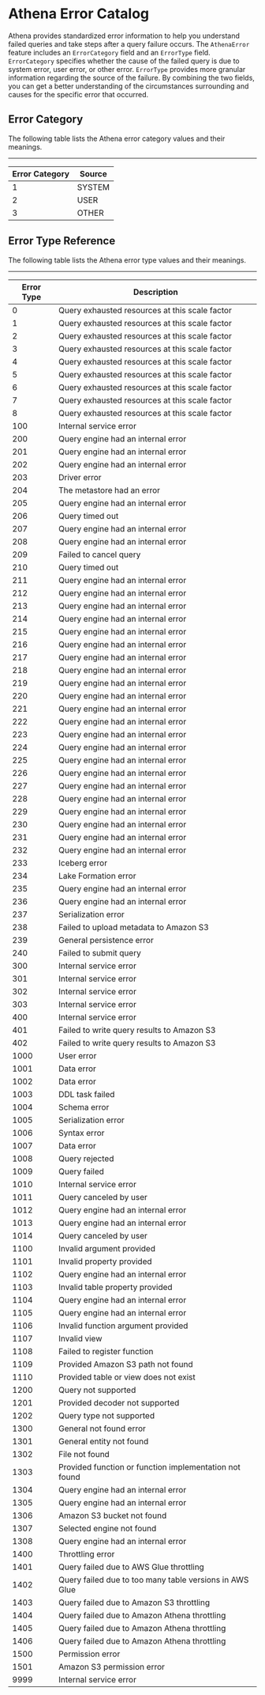 # Athena Error Catalog<a name="error-reference"></a>

Athena provides standardized error information to help you understand failed queries and take steps after a query failure occurs\. The `AthenaError` feature includes an `ErrorCategory` field and an `ErrorType` field\. `ErrorCategory` specifies whether the cause of the failed query is due to system error, user error, or other error\. `ErrorType` provides more granular information regarding the source of the failure\. By combining the two fields, you can get a better understanding of the circumstances surrounding and causes for the specific error that occurred\.

## Error Category<a name="error-reference-error-category"></a>

The following table lists the Athena error category values and their meanings\.


****  

| Error Category | Source | 
| --- | --- | 
| 1 | SYSTEM | 
| 2 | USER | 
| 3 | OTHER | 

## Error Type Reference<a name="error-reference-error-type-reference"></a>

The following table lists the Athena error type values and their meanings\.


****  

| Error Type | Description | 
| --- | --- | 
| 0 | Query exhausted resources at this scale factor | 
| 1 | Query exhausted resources at this scale factor | 
| 2 | Query exhausted resources at this scale factor | 
| 3 | Query exhausted resources at this scale factor | 
| 4 | Query exhausted resources at this scale factor | 
| 5 | Query exhausted resources at this scale factor | 
| 6 | Query exhausted resources at this scale factor | 
| 7 | Query exhausted resources at this scale factor | 
| 8 | Query exhausted resources at this scale factor | 
| 100 | Internal service error | 
| 200 | Query engine had an internal error | 
| 201 | Query engine had an internal error | 
| 202 | Query engine had an internal error | 
| 203 | Driver error | 
| 204 | The metastore had an error | 
| 205 | Query engine had an internal error | 
| 206 | Query timed out | 
| 207 | Query engine had an internal error | 
| 208 | Query engine had an internal error | 
| 209 | Failed to cancel query | 
| 210 | Query timed out | 
| 211 | Query engine had an internal error | 
| 212 | Query engine had an internal error | 
| 213 | Query engine had an internal error | 
| 214 | Query engine had an internal error | 
| 215 | Query engine had an internal error | 
| 216 | Query engine had an internal error | 
| 217 | Query engine had an internal error | 
| 218 | Query engine had an internal error | 
| 219 | Query engine had an internal error | 
| 220 | Query engine had an internal error | 
| 221 | Query engine had an internal error | 
| 222 | Query engine had an internal error | 
| 223 | Query engine had an internal error | 
| 224 | Query engine had an internal error | 
| 225 | Query engine had an internal error | 
| 226 | Query engine had an internal error | 
| 227 | Query engine had an internal error | 
| 228 | Query engine had an internal error | 
| 229 | Query engine had an internal error | 
| 230 | Query engine had an internal error | 
| 231 | Query engine had an internal error | 
| 232 | Query engine had an internal error | 
| 233 | Iceberg error | 
| 234 | Lake Formation error | 
| 235 | Query engine had an internal error | 
| 236 | Query engine had an internal error | 
| 237 | Serialization error | 
| 238 | Failed to upload metadata to Amazon S3 | 
| 239 | General persistence error | 
| 240 | Failed to submit query | 
| 300 | Internal service error | 
| 301 | Internal service error | 
| 302 | Internal service error | 
| 303 | Internal service error | 
| 400 | Internal service error | 
| 401 | Failed to write query results to Amazon S3 | 
| 402 | Failed to write query results to Amazon S3 | 
| 1000 | User error | 
| 1001 | Data error | 
| 1002 | Data error | 
| 1003 | DDL task failed | 
| 1004 | Schema error | 
| 1005 | Serialization error | 
| 1006 | Syntax error | 
| 1007 | Data error | 
| 1008 | Query rejected | 
| 1009 | Query failed | 
| 1010 | Internal service error | 
| 1011 | Query canceled by user | 
| 1012 | Query engine had an internal error | 
| 1013 | Query engine had an internal error | 
| 1014 | Query canceled by user | 
| 1100 | Invalid argument provided | 
| 1101 | Invalid property provided | 
| 1102 | Query engine had an internal error | 
| 1103 | Invalid table property provided | 
| 1104 | Query engine had an internal error | 
| 1105 | Query engine had an internal error | 
| 1106 | Invalid function argument provided | 
| 1107 | Invalid view | 
| 1108 | Failed to register function | 
| 1109 | Provided Amazon S3 path not found | 
| 1110 | Provided table or view does not exist | 
| 1200 | Query not supported | 
| 1201 | Provided decoder not supported | 
| 1202 | Query type not supported | 
| 1300 | General not found error | 
| 1301 | General entity not found | 
| 1302 | File not found | 
| 1303 | Provided function or function implementation not found | 
| 1304 | Query engine had an internal error | 
| 1305 | Query engine had an internal error | 
| 1306 | Amazon S3 bucket not found | 
| 1307 | Selected engine not found | 
| 1308 | Query engine had an internal error | 
| 1400 | Throttling error | 
| 1401 | Query failed due to AWS Glue throttling | 
| 1402 | Query failed due to too many table versions in AWS Glue | 
| 1403 | Query failed due to Amazon S3 throttling | 
| 1404 | Query failed due to Amazon Athena throttling | 
| 1405 | Query failed due to Amazon Athena throttling | 
| 1406 | Query failed due to Amazon Athena throttling | 
| 1500 | Permission error | 
| 1501 | Amazon S3 permission error | 
| 9999 | Internal service error | 